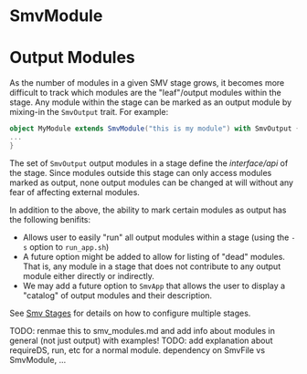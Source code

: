 # SmvModule

# Output Modules
As the number of modules in a given SMV stage grows, it becomes more difficult to track which
modules are the "leaf"/output modules within the stage.
Any module within the stage can be marked as an output module by mixing-in the `SmvOutput` trait.
For example:

```scala
object MyModule extends SmvModule("this is my module") with SmvOutput {
...
}
```

The set of `SmvOutput` output modules in a stage define the *interface/api* of the stage.
Since modules outside this stage can only access modules marked as output,
none output modules can be changed at will without any fear of affecting external modules.

In addition to the above, the ability to mark certain modules as output has the following benifits:

* Allows user to easily "run" all output modules within a stage (using the `-s` option to `run_app.sh`)
* A future option might be added to allow for listing of "dead" modules.  That is, any module in a stage that does not contribute to any output module either directly or indirectly.
* We may add a future option to `SmvApp` that allows the user to display a "catalog" of output modules and their description.

See [Smv Stages](smv_stages.md) for details on how to configure multiple stages.

TODO: renmae this to smv_modules.md and add info about modules in general (not just output) with examples!
TODO: add explanation about requireDS, run, etc for a normal module.  dependency on SmvFile vs SmvModule, ...
